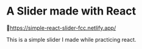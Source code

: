 # A Slider made with React

🔗https://simple-react-slider-fcc.netlify.app/


This is a simple slider I made while practicing react.


